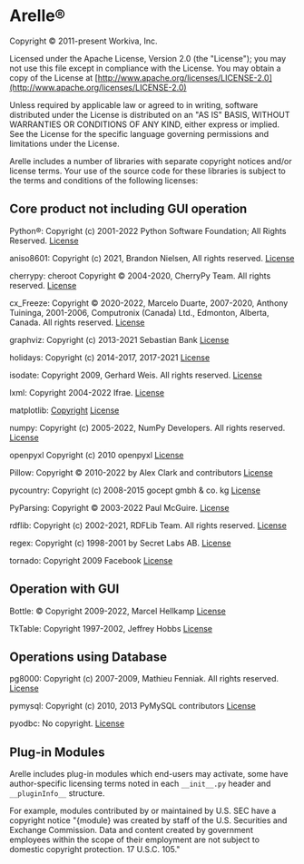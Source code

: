 # Arelle®

Copyright © 2011-present Workiva, Inc.

Licensed under the Apache License, Version 2.0 (the "License");
you may not use this file except in compliance with the License.
You may obtain a copy of the License at
[http://www.apache.org/licenses/LICENSE-2.0](http://www.apache.org/licenses/LICENSE-2.0)

Unless required by applicable law or agreed to in writing, software distributed
under the License is distributed on an "AS IS" BASIS, WITHOUT WARRANTIES OR
CONDITIONS OF ANY KIND, either express or implied. See the License for the
specific language governing permissions and limitations under the License.

Arelle includes a number of libraries with separate copyright notices and/or
license terms. Your use of the source code for these libraries is subject to the
terms and conditions of the following licenses:

## Core product not including GUI operation

Python®: Copyright (c) 2001-2022 Python Software Foundation; All Rights Reserved.
[License](https://docs.python.org/3/license.html)

aniso8601: Copyright (c) 2021, Brandon Nielsen, All rights reserved.
[License](https://github.com/sloanlance/aniso8601/blob/master/LICENSE)

cherrypy: cheroot Copyright © 2004-2020, CherryPy Team. All rights reserved.
[License](https://github.com/cherrypy/cherrypy/blob/main/LICENSE.md)

cx_Freeze: Copyright © 2020-2022, Marcelo Duarte, 2007-2020, Anthony Tuininga,
2001-2006, Computronix (Canada) Ltd., Edmonton, Alberta, Canada. All rights reserved.
[License](https://cx-freeze.readthedocs.io/en/latest/license.html)

graphviz: Copyright (c) 2013-2021 Sebastian Bank
[License](https://graphviz.org/license/)

holidays: Copyright (c) 2014-2017, 2017-2021
[License](https://github.com/dr-prodigy/python-holidays/blob/master/LICENSE)

isodate: Copyright 2009, Gerhard Weis. All rights reserved.
[License](https://opensource.org/licenses/BSD-3-Clause)

lxml: Copyright 2004-2022 Ifrae.
[License](https://github.com/lxml/lxml/blob/master/LICENSES.txt)

matplotlib:
[Copyright](https://matplotlib.org/stable/users/project/license.html)
[License](https://github.com/matplotlib/matplotlib/blob/main/LICENSE/LICENSE)

numpy: Copyright (c) 2005-2022, NumPy Developers. All rights reserved.
[License](https://numpy.org/doc/stable/license.html)

openpyxl Copyright (c) 2010 openpyxl
[License](https://github.com/fluidware/openpyxl/blob/master/LICENCE)

Pillow: Copyright © 2010-2022 by Alex Clark and contributors
[License](https://github.com/python-pillow/Pillow/blob/main/LICENSE)

pycountry: Copyright (c) 2008-2015 gocept gmbh & co. kg
[License](https://pypi.org/project/gocept.country/)

PyParsing: Copyright © 2003-2022 Paul McGuire.
[License](https://github.com/pyparsing/pyparsing/blob/master/LICENSE)

rdflib: Copyright (c) 2002-2021, RDFLib Team. All rights reserved.
[License](https://opensource.org/licenses/BSD-3-Clause)

regex: Copyright (c) 1998-2001 by Secret Labs AB.
[License](https://github.com/mrabarnett/mrab-regex/blob/hg/LICENSE.txt)

tornado: Copyright 2009 Facebook
[License](https://github.com/tornadoweb/tornado/blob/master/LICENSE)

## Operation with GUI

Bottle: © Copyright 2009-2022, Marcel Hellkamp
[License](https://bottlepy.org/docs/dev/)

TkTable: Copyright 1997-2002, Jeffrey Hobbs
[License](https://github.com/nbro/tktable/blob/master/LICENSE.md)

## Operations using Database

pg8000: Copyright (c) 2007-2009, Mathieu Fenniak. All rights reserved.
[License](https://opensource.org/licenses/BSD-3-Clause)

pymysql: Copyright (c) 2010, 2013 PyMySQL contributors
[License](https://opensource.org/licenses/MIT)

pyodbc: No copyright.
[License](https://github.com/mkleehammer/pyodbc/blob/master/LICENSE.txt)

## Plug-in Modules

Arelle includes plug-in modules which end-users may activate, some have
author-specific licensing terms noted in each `__init__.py` header and
`__pluginInfo__` structure.

For example, modules contributed by or maintained by U.S. SEC have a copyright
notice "{module} was created by staff of the U.S. Securities and Exchange
Commission. Data and content created by government employees within the scope of
their employment are not subject to domestic copyright protection. 17 U.S.C. 105."
